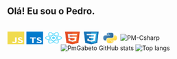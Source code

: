 ## Olá! Eu sou o Pedro.
<div style="display: inline_block"><br>
  <img align="center" alt="Pm-Js" height="30" width="40" src="https://raw.githubusercontent.com/devicons/devicon/master/icons/javascript/javascript-plain.svg">
  <img align="center" alt="Pm-Ts" height="30" width="40" src="https://raw.githubusercontent.com/devicons/devicon/master/icons/typescript/typescript-plain.svg">
  <img align="center" alt="Pm-React" height="30" width="40" src="https://raw.githubusercontent.com/devicons/devicon/master/icons/react/react-original.svg">
  <img align="center" alt="PM-HTML" height="30" width="40" src="https://raw.githubusercontent.com/devicons/devicon/master/icons/html5/html5-original.svg">
  <img align="center" alt="PM-CSS" height="30" width="40" src="https://raw.githubusercontent.com/devicons/devicon/master/icons/css3/css3-original.svg">
  <img align="center" alt="PM-Python" height="30" width="40" src="https://raw.githubusercontent.com/devicons/devicon/master/icons/python/python-original.svg">
  <img align="center" alt="PM-Csharp" height="30" width="40" src="https://cdn.jsdelivr.net/gh/devicons/devicon@latest/icons/azuresqldatabase/azuresqldatabase-original.svg" />
</div>
<div align="center">
<img alt="PmGabeto GitHub stats" src="https://github-readme-stats.vercel.app/api?username=PmGabeto&show_icons=true&theme=shadow_blue "/>
<img alt="Top langs" src="https://github-readme-stats.vercel.app/api/top-langs/?username=PmGabeto&layout=compact&&langs_count=8&theme=shadow_blue "/>
</div>

